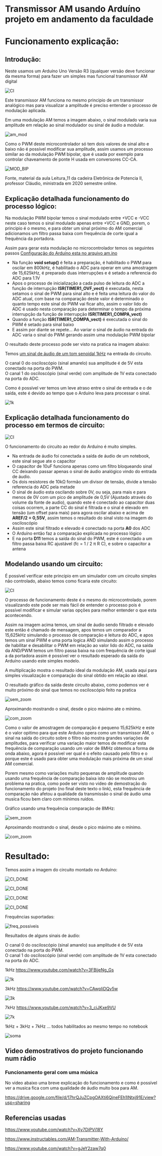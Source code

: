 # Transmissor AM usando Arduíno projeto em andamento da faculdade

# Funcionamento explicação:

## Introdução:
Neste usamos um Arduíno Uno Versão R3 (qualquer versão deve funcionar da mesma forma) para fazer um simples mas funcional transmissor AM digital

![CI](https://raw.githubusercontent.com/fgl27/Arduino_samples/master/uno/am/am/ci.png)

Este transmissor AM funciona no mesmo principio de um transmissor analógico mas para visualizar a amplitude é preciso entender o processo de modulação aplicada.

Em uma modulação AM temos a imagem abaixo, o sinal modulado varia sua amplitude em relação ao sinal modulador ou sinal de áudio a modular.

![am_mod](https://raw.githubusercontent.com/fgl27/Arduino_samples/master/uno/am/am/am_mod.png)

Como o PWM deste microcontrolador só tem dois valores de sinal alto e baixo não é possível modificar sua amplitude, assim usamos um processo similar ao da modulação PWM bipolar, que é usada por exemplo para controlar chaveamento de ponte H usada em conversores CC-CA.

![MOD_BIP](https://raw.githubusercontent.com/fgl27/Arduino_samples/master/uno/am/am/mod_bip.png)

Fonte, material da aula Leitura_11 da cadeira Eletrônica de Potencia II, professor Cláudio, ministrada em 2020 semestre online.

## Explicação detalhada funcionamento do processo lógico:

Na modulação PWM bipolar temos o sinal modulado entre +VCC e -VCC neste caso temos o sinal modulado apenas entre +VCC e GND, porem, o principio é o mesmo, e para obter um sinal próximo do AM comercial adicionamos um filtro passa baixa com frequência de corte igual a frequência da portadora.

Assim para gerar esta modulação no microcontrolador temos os seguintes passos [Configuração do Arduíno esta no arquivo am.ino](https://github.com/fgl27/Arduino_samples/blob/master/uno/am/am/am.ino)

* Na função **void setup()** é feita a preparação, é habilitado o PWM para oscilar em 800kHz, é habilitado o ADC para operar em uma amostragem de 15,625kHz, é preparado duas interrupções e é setado a referencia do ADC para 1.1V
* Apos o processo de inicialização a cada pulso de leitura do ADC a função de interrupção **ISR(TIMER1_OVF_vect)** é executada, nesta setamos o sinal de PWM para sinal alto e é feita uma leitura do valor do ADC atual, com base na comparação deste valor é determinado o quanto tempo este sinal do PWM vai ficar alto, assim o valor lido do ADC é usado nesta comparação para determinar o tempo da próxima interrupção da função de interrupção **ISR(TIMER1_COMPA_vect)**
* Quando a função **ISR(TIMER1_COMPA_vect)** é executada o sinal do PWM é setado para sinal baixo
* E assim por diante se repete... Ao variar o sinal de áudio na entrada do ADC varia o sinal do PWM gerando assim uma modulação PWM bipolar

O resultado deste processo pode ser visto na pratica na imagem abaixo:

Temos [um sinal de áudio de um tom senoidal 1kHz](https://www.youtube.com/watch?v=3FBijeNg_Gs) na entrada do circuito.

O canal 0 do osciloscópio (sinal amarelo) sua amplitude é de 5V esta conectado na porta do PWM.<br>
O canal 1 do osciloscópio (sinal verde) com amplitude de 1V esta conectado na porta do ADC.

Como é possível ver temos um leve atraso entre o sinal de entrada e o de saída, este é devido ao tempo que o Arduíno leva para processar o sinal.

![1k](https://raw.githubusercontent.com/fgl27/Arduino_samples/master/uno/am/am/ton_1_kHz.png)

## Explicação detalhada funcionamento do processo em termos de circuito:

![CI](https://raw.githubusercontent.com/fgl27/Arduino_samples/master/uno/am/am/ci.png)

O funcionamento do circuito ao redor do Arduíno é muito simples.

* Na entrada de áudio foi conectada a saída de áudio de um notebook, este sinal segue ate o capacitor
* O capacitor de 10uF funciona apenas como um filtro bloqueando sinal CC deixando passar apenas o sinal de áudio analógico vindo do entrada de áudio.
* Os dois resistores de 10kΩ formão um divisor de tensão, divide a tensão referencia do ADC pela metade
* O sinal de áudio esta oscilando sobre 0V, ou seja, para mais e para menos de 0V com um pico de amplitude de 0,5V (Ajustado através do volume da fonte de audio), quando este é conectado ao capacitor duas coisas ocorrem, a parte CC do sinal é filtrada e o sinal é elevado em tensão (um offset para mais) para agora oscilar abaixo e acima de **AREF/2 = 0,55V**, assim temos o resultado do sinal visto na imagem do osciloscópio
* Assim este sinal filtrado e elevado é conectado na porta **A0** dos ADC
* O Arduíno então faz a comparação explicada no processo lógico
* E na porta **D11** temos a saída do sinal do PWM, este é conectado a um filtro passa baixa RC ajustável (fc = 1 / 2 π R C), e sobre o capacitor a antena

## Modelando usando um circuito:

É possível verificar este principio em um simulador com um circuito simples não controlado, abaixo temos como ficaria este circuito:

![CI](https://raw.githubusercontent.com/fgl27/Arduino_samples/master/uno/am/am/ci_model.png)

O processo de funcionamento deste é o mesmo do microcontrolado, porem visualizando este pode ser mais fácil de entender o processo pois é possível modificar e simular varias opções para melhor entender o que esta acontecendo.<br>

Assim na imagem acima temos, um sinal de áudio sendo filtrado e elevado este então é chamado de mensagem, apos temos um comparador a 15,625kHz simulando o processo de comparação e leitura do ADC, e apos temos um sinal PWM e uma porta logica AND simulando assim o processo de habilitar e desabilitar o PWM em relação ao valor lido do ADC, na saída da AND/PWM temos um filtro passa baixa na com frequência de corte igual a da portadora assim é possível ver o resultado esperado da saída do Arduíno usando este simples modelo.<br>

A multiplicação mostra o resultado ideal da modulação AM, usada aqui para simples visualização e comparação do sinal obtido em relação ao ideal.<br>

O resultado gráfico da saída deste circuito abaixo, como podemos ver é muito próximo do sinal que temos no osciloscópio feito na pratica<br>

![sem_zoom](https://raw.githubusercontent.com/fgl27/Arduino_samples/master/uno/am/am/sem_zoom.png)

Aproximando mostrando o sinal, desde o pico máximo ate o mínimo.

![com_zoom](https://raw.githubusercontent.com/fgl27/Arduino_samples/master/uno/am/am/com_zoom.png)

Como o valor de amostragem de comparação é pequeno 15,625kHz e este é o valor opitimo para que este Arduíno opera como um transmissor AM, o sinal na saída do circuito sobre o filtro não mostra grandes variações de amplitudes, para verificar uma variação maior temos de modificar esta frequência de comparação usando um valor de 8MHz obtemos a forma de onda abaixo, agora é possível ver qual é o efeito causado pelo filtro e o porque este é usado para obter uma modulação mais próxima de um sinal AM comercial.<br>

Porem mesmo como variações muito pequenas de amplitude quando usando uma frequência de comparação baixa isto não se mostrou um problema na pratica, como  pode ser visto no video de demostração do funcionamento do projeto (no final deste texto o link), esta frequência de comparação não afetou a qualidade da transmissão o sinal de áudio uma musica ficou bem claro com mínimos ruídos.

Gráfico usando uma frequência comparação de 8MHz:

![sem_zoom](https://raw.githubusercontent.com/fgl27/Arduino_samples/master/uno/am/am/sem_zoom2.png)

Aproximando mostrando o sinal, desde o pico máximo ate o mínimo.

![com_zoom](https://raw.githubusercontent.com/fgl27/Arduino_samples/master/uno/am/am/com_zoom2.png)

# Resultado:

Temos assim a imagem do circuito montado no Arduíno:

![CI_DONE](https://github.com/fgl27/Arduino_samples/blob/master/uno/am/am/arduino_montado_desc.jpg?raw=true)

![CI_DONE](https://github.com/fgl27/Arduino_samples/blob/master/uno/am/am/arduino_montado_0.jpg?raw=true)

![CI_DONE](https://github.com/fgl27/Arduino_samples/blob/master/uno/am/am/arduino_montado_1.jpg?raw=true)

![CI_DONE](https://github.com/fgl27/Arduino_samples/blob/master/uno/am/am/arduino_montado_2.jpg?raw=true)

Frequências suportadas:

![freq_possiveis](https://raw.githubusercontent.com/fgl27/Arduino_samples/master/uno/am/am/freq_possiveis.png)

Resultados de alguns sinais de áudio:

O canal 0 do osciloscópio (sinal amarelo) sua amplitude é de 5V esta conectado na porta do PWM.<br>
O canal 1 do osciloscópio (sinal verde) com amplitude de 1V esta conectado na porta do ADC.

1kHz https://www.youtube.com/watch?v=3FBijeNg_Gs

![1k](https://raw.githubusercontent.com/fgl27/Arduino_samples/master/uno/am/am/ton_1_kHz.png)

3kHz https://www.youtube.com/watch?v=CAwpIiDQv5w

![3k](https://raw.githubusercontent.com/fgl27/Arduino_samples/master/uno/am/am/ton_3_kHz.png)

7kHz https://www.youtube.com/watch?v=3_ciJKxe9VU

![7k](https://raw.githubusercontent.com/fgl27/Arduino_samples/master/uno/am/am/ton_7_kHz.png)

1kHz + 3kHz + 7kHz ... todos habilitados ao mesmo tempo no notebook

![soma](https://raw.githubusercontent.com/fgl27/Arduino_samples/master/uno/am/am/soma_tom_1_3_7_kHz.png)

## Video demostrativos do projeto funcionando num rádio

### Funcionamento geral com uma música

No video abaixo uma breve explicação do funcionamento e como é possível ver a musica fica com uma qualidade de áudio muito boa para AM.

https://drive.google.com/file/d/17hrQJuZCpgOAXti6QjneFEh1lNtxj91E/view?usp=sharing

## Referencias usadas

https://www.youtube.com/watch?v=Xy7DiPVi18Y

https://www.instructables.com/AM-Transmitter-With-Arduíno/

https://www.youtube.com/watch?v=gJeY2zaw7q0
